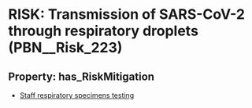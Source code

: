 # RISK: __Transmission of SARS-CoV-2 through respiratory droplets__ (PBN__Risk_223)

## Property: has_RiskMitigation

* [Staff respiratory specimens testing](PBN__RiskMitigation_267)

